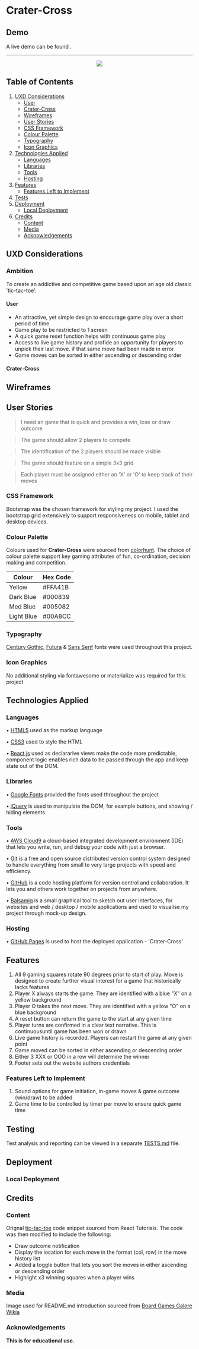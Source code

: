 # Crater-Cross


## Demo
A live demo can be found []().

***
<div align="center">
<img src="static/images/game-pic.png">
</div>

## Table of Contents
1. [UXD Considerations](#uxd-considerations)
    * [User](#user)
    * [Crater-Cross](#crater-cross)
    * [Wireframes](#wireframes)
    * [User Stories](#user-stories)
    * [CSS Framework](#css-framework)
    * [Colour Palette](#colour-palette)
    * [Typography](#typography)
    * [Icon Graphics](#icon-graphics) 
2. [Technologies Applied](#technologies-applied)
    * [Languages](#languages)
    * [Libraries](#libraries)
    * [Tools](#tools)
    * [Hosting](#hosting)
3. [Features](#features)
    * [Features Left to Implement](#features-left-to-implement) 
4. [Tests](#tests)
5. [Deployment](#deployment)
    * [Local Deployment](#local-deployment)
6. [Credits](#credits)
    * [Content](#content)
    * [Media](#media)
    * [Acknowledgements](#acknowledgements)

## UXD Considerations
### Ambition
To create an addictive and competitive game based upon an age old classic 'tic-tac-toe'. 

#### User
- An attractive, yet simple design to encourage game play over a short period of time 
- Game play to be restricted to 1 screen
- A quick game reset function helps with continuous game play
- Access to live game history and profide an opportunity for players to unpick their last move. if that same move had been made in error
- Game moves can be sorted in either ascending or descending order

#### Crater-Cross

## Wireframes


## User Stories
> I need an game that is quick and provides a win, lose or draw outcome  

> The game should allow 2 players to compete 

> The identification of the 2 players should be made visible

> The game should feature on a simple 3x3 grid

> Each player must be assigned either an 'X' or 'O' to keep track of their moves


### CSS Framework
Bootstrap was the chosen framework for styling my project. I used the bootstrap grid extensively to support responsiveness on mobile, tablet and desktop devices.  

### Colour Palette
Colours used for **Crater-Cross** were sourced from [colorhunt](https://colorhunt.co/). The choice of colour palette support key gaming attributes of fun, co-ordination, decision making and competition. 

Colour        |  Hex Code
--------------|--------------
Yellow        | #FFA41B
Dark Blue     | #000839
Med Blue      | #005082
Light Blue    | #00A8CC


### Typography
[Century Gothic](https://fonts.google.com/), [Futura](https://fonts.google.com/)  & [Sans Serif](https://fonts.google.com/) fonts were used throughout this project.

### Icon Graphics
No additional styling via fontawesome or materialize was required for this project

## Technologies Applied
### Languages
•	[HTML5](https://html.spec.whatwg.org/multipage/) used as the markup language

•	[CSS3](https://www.w3.org/Style/CSS/) used to style the HTML

•	[React.js](https://reactjs.org/) used as declararive views make the code more predictable, component logic enables rich data to be passed through the app and keep state out of the DOM.


### Libraries
•	[Google Fonts](https://fonts.google.com/) provided the fonts used throughout the project

•	[jQuery](https://jquery.com/) is used to manipulate the DOM, for example buttons, and showing / hiding elements


### Tools
•	[AWS Cloud9](https://aws.amazon.com/cloud9/) a cloud-based integrated development environment (IDE) that lets you write, run, and debug your code with just a browser.

•	[Git](https://git-scm.com/) is a free and open source distributed version control system designed to handle everything from small to very large projects with speed and efficiency.

•	[GitHub](https://github.com/) is a code hosting platform for version control and collaboration. It lets you and others work together on projects from anywhere.

•	[Balsamiq](https://balsamiq.com/) is a small graphical tool to sketch out user interfaces, for websites and web / desktop / mobile applications and used to visualise my project through mock-up design.

### Hosting
•	[GitHub Pages](https://pages.github.com/) is used to host the deployed application - 'Crater-Cross'


## Features
1. All 9 gaming squares rotate 90 degrees prior to start of play. Move is designed to create further visual interest for a game that historically lacks features
2. Player X always starts the game. They are identified with a blue "X" on a yellow background
3. Player O takes the next move. They are identified with a yellow "O" on a blue background
4. A reset button can return the game to the start at any given time
5. Player turns are confirmed in a clear text narrative. This is continuousuntil game has been won or drawn
6. Live game history is recorded. Players can restart the game at any given point
7. Game moved can be sorted in either ascending or descending order
8. Either 3 XXX or OOO in a row will determine the winner
9. Footer sets out the website authors credentials

### Features Left to Implement
1. Sound options for game initiation, in-game moves & game outcome (win/draw) to be added
2. Game time to be controlled by timer per move to ensure quick game time


## Testing
Test analysis and reporting can be viewed in a separate [TESTS.md](https://github.com/Spagettileg/Crater-Cross/blob/master/TESTS.md) file.

## Deployment

### Local Deployment

## Credits

### Content

Orignal [tic-tac-toe](https://reactjs.org/tutorial/tutorial.html) code snippet sourced from React Tutorials. The code was then modified to include the following:

- Draw outcome notification
- Display the location for each move in the format (col, row) in the move history list
- Added a toggle button that lets you sort the moves in either ascending or descending order
- Highlight x3 winning squares when a player wins


### Media

Image used for README.md introduction sourced from [Board Games Galore Wikia](https://board-games-galore.fandom.com/wiki/Tic-tac-toe)

### Acknowledgements


**This is for educational use.** 